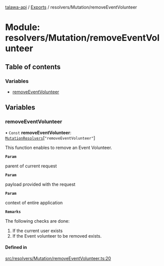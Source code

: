 [talawa-api](../README.md) / [Exports](../modules.md) / resolvers/Mutation/removeEventVolunteer

# Module: resolvers/Mutation/removeEventVolunteer

## Table of contents

### Variables

- [removeEventVolunteer](resolvers_Mutation_removeEventVolunteer.md#removeeventvolunteer)

## Variables

### removeEventVolunteer

• `Const` **removeEventVolunteer**: [`MutationResolvers`](types_generatedGraphQLTypes.md#mutationresolvers)[``"removeEventVolunteer"``]

This function enables to remove an Event Volunteer.

**`Param`**

parent of current request

**`Param`**

payload provided with the request

**`Param`**

context of entire application

**`Remarks`**

The following checks are done:
1. If the current user exists
2. If the Event volunteer to be removed exists.

#### Defined in

[src/resolvers/Mutation/removeEventVolunteer.ts:20](https://github.com/PalisadoesFoundation/talawa-api/blob/e66e731/src/resolvers/Mutation/removeEventVolunteer.ts#L20)
